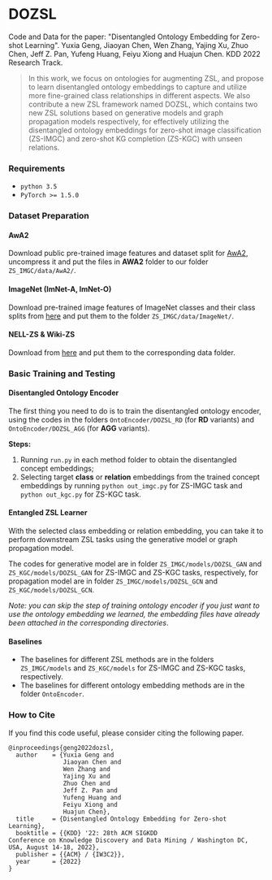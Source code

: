 # DOZSL
Code and Data for the paper: "Disentangled Ontology Embedding for Zero-shot Learning".
Yuxia Geng, Jiaoyan Chen, Wen Zhang, Yajing Xu, Zhuo Chen, Jeff Z. Pan, Yufeng Huang, Feiyu Xiong and Huajun Chen.
KDD 2022 Research Track.
> In this work, we focus on ontologies for augmenting ZSL, and propose to learn disentangled ontology embeddings to capture and utilize more fine-grained class relationships in different aspects.
We also contribute a new ZSL framework named DOZSL, which contains two new ZSL solutions based on generative models and graph propagation models respectively,
for effectively utilizing the disentangled ontology embeddings for zero-shot image classification (ZS-IMGC) and zero-shot KG completion (ZS-KGC) with unseen relations.

### Requirements
- `python 3.5`
- `PyTorch >= 1.5.0`

### Dataset Preparation

#### AwA2
Download public pre-trained image features and dataset split for [AwA2](http://datasets.d2.mpi-inf.mpg.de/xian/xlsa17.zip), uncompress it and put the files in **AWA2** folder to our folder `ZS_IMGC/data/AwA2/`.


#### ImageNet (ImNet-A, ImNet-O)

Download pre-trained image features of ImageNet classes and their class splits from [here](https://drive.google.com/drive/folders/1An6nLXRRvlKSCbJoKKlqTNDvgN7PyvvW?usp=sharing) and put them to the folder `ZS_IMGC/data/ImageNet/`.


#### NELL-ZS & Wiki-ZS
Download from [here](https://github.com/Panda0406/Zero-shot-knowledge-graph-relational-learning) and put them to the corresponding data folder.

### Basic Training and Testing

#### Disentangled Ontology Encoder

The first thing you need to do is to train the disentangled ontology encoder, using the codes in the folders `OntoEncoder/DOZSL_RD` (for **RD** variants) and `OntoEncoder/DOZSL_AGG` (for **AGG** variants).

**Steps:**
1. Running `run.py` in each method folder to obtain the disentangled concept embeddings;
2. Selecting target **class** or **relation** embeddings from the trained concept embeddings by running `python out_imgc.py` for ZS-IMGC task and `python out_kgc.py` for ZS-KGC task.


#### Entangled ZSL Learner
With the selected class embedding or relation embedding, you can take it to perform downstream ZSL tasks using the generative model or graph propagation model.

The codes for generative model are in folder `ZS_IMGC/models/DOZSL_GAN` and `ZS_KGC/models/DOZSL_GAN` for ZS-IMGC and ZS-KGC tasks, respectively,
for propagation model are in folder `ZS_IMGC/models/DOZSL_GCN` and `ZS_KGC/models/DOZSL_GCN`.

*Note: you can skip the step of training ontology encoder if you just want to use the ontology embedding we learned, the embedding files have already been attached in the corresponding directories*.

#### Baselines
- The baselines for different ZSL methods are in the folders `ZS_IMGC/models` and `ZS_KGC/models` for ZS-IMGC and ZS-KGC tasks, respectively.
- The baselines for different ontology embedding methods are in the folder `OntoEncoder`.


### How to Cite
If you find this code useful, please consider citing the following paper.
```bigquery
@inproceedings{geng2022dozsl,
  author    = {Yuxia Geng and
               Jiaoyan Chen and
               Wen Zhang and
               Yajing Xu and
               Zhuo Chen and
               Jeff Z. Pan and
               Yufeng Huang and
               Feiyu Xiong and
               Huajun Chen},
  title     = {Disentangled Ontology Embedding for Zero-shot Learning},
  booktitle = {{KDD} '22: 28th ACM SIGKDD
Conference on Knowledge Discovery and Data Mining / Washington DC, USA, August 14-18, 2022},
  publisher = {{ACM} / {IW3C2}},
  year      = {2022}
}
```